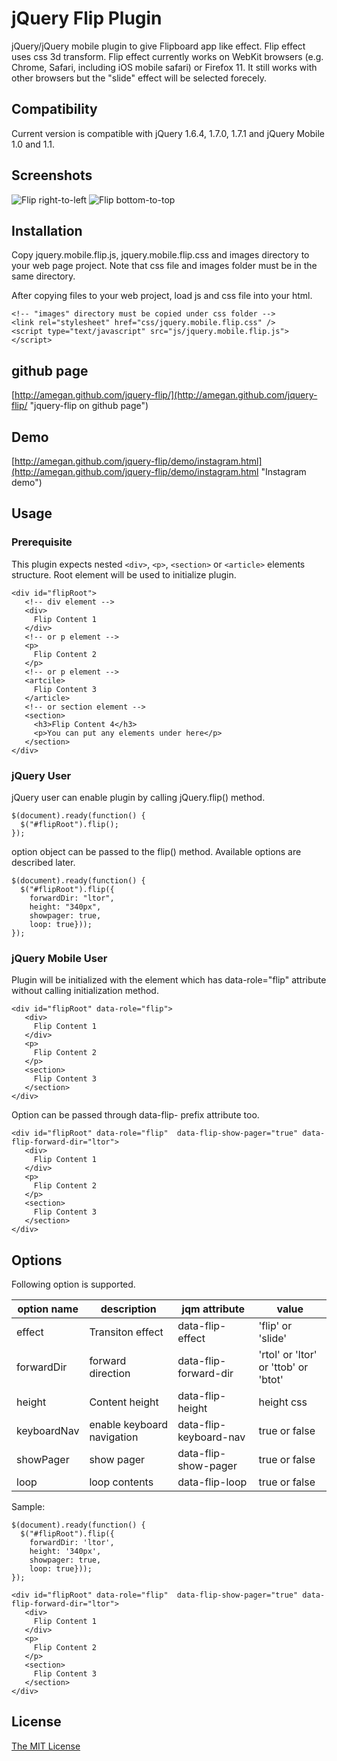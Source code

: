 # jQuery Flip Plugin

jQuery/jQuery mobile plugin to give Flipboard app like effect. Flip effect uses css 3d transform. Flip effect currently works on WebKit browsers (e.g. Chrome, Safari, including iOS mobile safari) or Firefox 11. It still works with other browsers but the "slide" effect will be selected forecely.

## Compatibility
Current version is compatible with jQuery 1.6.4, 1.7.0, 1.7.1 and jQuery Mobile 1.0 and 1.1.

## Screenshots
![Flip right-to-left](http://amegan.github.com/jquery-flip/shot.png "Flip Right-to-Left")  ![Flip bottom-to-top](http://amegan.github.com/jquery-flip/shot2.png "Flip Bottom-to-Top")

## Installation

Copy jquery.mobile.flip.js, jquery.mobile.flip.css and images directory to your web page project. Note that css file and images folder must be in the same directory.

After copying files to your web project, load js and css file into your html.

    <!-- "images" directory must be copied under css folder -->
    <link rel="stylesheet" href="css/jquery.mobile.flip.css" />
    <script type="text/javascript" src="js/jquery.mobile.flip.js"></script>

## github page
[http://amegan.github.com/jquery-flip/](http://amegan.github.com/jquery-flip/ "jquery-flip on github page")

## Demo
[http://amegan.github.com/jquery-flip/demo/instagram.html](http://amegan.github.com/jquery-flip/demo/instagram.html "Instagram demo")


## Usage

### Prerequisite
This plugin expects nested `<div>`, `<p>`, `<section>` or `<article>` elements structure. Root element will be used to initialize plugin.

    <div id="flipRoot">
       <!-- div element -->
       <div>
         Flip Content 1
       </div>
       <!-- or p element -->
       <p>
         Flip Content 2
       </p>
       <!-- or p element -->
       <artcile>
         Flip Content 3
       </article>
       <!-- or section element -->
       <section>
         <h3>Flip Content 4</h3>
         <p>You can put any elements under here</p>
       </section>
    </div>

### jQuery User
jQuery user can enable plugin by calling jQuery.flip() method.

    $(document).ready(function() {
      $("#flipRoot").flip();
    });

option object can be passed to the flip() method. Available options are described later.

    $(document).ready(function() {
      $("#flipRoot").flip({
        forwardDir: "ltor",
        height: "340px",
        showpager: true,
        loop: true}));
    });

### jQuery Mobile User
Plugin will be initialized with the element which has data-role="flip" attribute without calling initialization method.

    <div id="flipRoot" data-role="flip">
       <div>
         Flip Content 1
       </div>
       <p>
         Flip Content 2
       </p>
       <section>
         Flip Content 3
       </section>
    </div>

Option can be passed through data-flip- prefix attribute too.

    <div id="flipRoot" data-role="flip"  data-flip-show-pager="true" data-flip-forward-dir="ltor">
       <div>
         Flip Content 1
       </div>
       <p>
         Flip Content 2
       </p>
       <section>
         Flip Content 3
       </section>
    </div>

## Options
Following option is supported.

 option name | description | jqm attribute | value
-------------|-------------|---------------|------
effect       |Transiton effect|data-flip-effect|'flip' or 'slide'
forwardDir   |forward direction|data-flip-forward-dir|'rtol' or 'ltor' or 'ttob' or 'btot'
height       |Content height|data-flip-height| height css
keyboardNav  |enable keyboard navigation|data-flip-keyboard-nav|true or false
showPager    |show pager|data-flip-show-pager|true or false
loop         |loop contents|data-flip-loop|true or false

Sample:

    $(document).ready(function() {
      $("#flipRoot").flip({
        forwardDir: 'ltor',
        height: '340px',
        showpager: true,
        loop: true}));
    });

    <div id="flipRoot" data-role="flip"  data-flip-show-pager="true" data-flip-forward-dir="ltor">
       <div>
         Flip Content 1
       </div>
       <p>
         Flip Content 2
       </p>
       <section>
         Flip Content 3
       </section>
    </div>


## License

[The MIT License](http://www.opensource.org/licenses/mit-license.php "link to Open Source Initiative")
